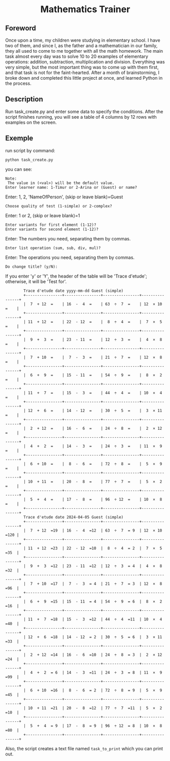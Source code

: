 <h1 style="text-align: center;">Mathematics Trainer</h1>

## Foreword

Once upon a time, my children were studying in elementary school.
I have two of them, and since I, as the father and a mathematician
in our family, they all used to come to me together with all the math
homework. The main task almost every day was to solve 10 to 20 examples
of elementary operations: addition, subtraction, multiplication
and division. Everything was very simple, but the most important thing was
to come up with them first, and that task is not for the faint-hearted.
After a month of brainstorming, I broke down and completed this little project
at once, and learned Python in the process.

## Description

Run task_create.py and enter some data to specify the conditions. After
the script finishes running, you will see a table of 4 columns by 12 rows
with examples on the screen.

## Exemple

run script by command:
```shell
python task_create.py
```
you can see:
```
Note:
 The value in (<val>) will be the default value.
Enter learner name: 1-Timur or 2-Arina or (Guest) or name? 
```
Enter: 1, 2, 'NameOfPerson', (skip or leave blank)=Guest   
```
Choose quality of test (1-simple) or 2-complex?
```
Enter: 1 or 2, (skip or leave blank)=1
```
Enter variants for first element (1-12)?
Enter variants for second element (1-12)?
```
Enter: The numbers you need, separating them by commas.
```
Enter list operation (sum, sub, div, mul)? 
```
Enter: The operations you need, separating them by commas.
```
Do change title? (y/N):
```
If you enter 'y' or 'Y', the header of the table will be 'Trace d'etude';
otherwise, it will be 'Test for'.
```
        Trace d'etude date yyyy-mm-dd Guest (simple)
        +----------------+----------------+----------------+----------------+
        |  7  + 12  =    | 16  -  4  =    | 63  ÷  7  =    | 12  × 10  =    |
        +----------------+----------------+----------------+----------------+
        | 11  + 12  =    | 22  - 12  =    |  8  ÷  4  =    |  7  ×  5  =    |
        +----------------+----------------+----------------+----------------+
        |  9  +  3  =    | 23  - 11  =    | 12  ÷  3  =    |  4  ×  8  =    |
        +----------------+----------------+----------------+----------------+
        |  7  + 10  =    |  7  -  3  =    | 21  ÷  7  =    | 12  ×  8  =    |
        +----------------+----------------+----------------+----------------+
        |  6  +  9  =    | 15  - 11  =    | 54  ÷  9  =    |  8  ×  2  =    |
        +----------------+----------------+----------------+----------------+
        | 11  +  7  =    | 15  -  3  =    | 44  ÷  4  =    | 10  ×  4  =    |
        +----------------+----------------+----------------+----------------+
        | 12  +  6  =    | 14  - 12  =    | 30  ÷  5  =    |  3  × 11  =    |
        +----------------+----------------+----------------+----------------+
        |  2  + 12  =    | 16  -  6  =    | 24  ÷  8  =    |  2  × 12  =    |
        +----------------+----------------+----------------+----------------+
        |  4  +  2  =    | 14  -  3  =    | 24  ÷  3  =    | 11  ×  9  =    |
        +----------------+----------------+----------------+----------------+
        |  6  + 10  =    |  8  -  6  =    | 72  ÷  8  =    |  5  ×  9  =    |
        +----------------+----------------+----------------+----------------+
        | 10  + 11  =    | 20  -  8  =    | 77  ÷  7  =    |  5  ×  2  =    |
        +----------------+----------------+----------------+----------------+
        |  5  +  4  =    | 17  -  8  =    | 96  ÷ 12  =    | 10  ×  8  =    |
        +----------------+----------------+----------------+----------------+
        Trace d'etude date 2024-04-05 Guest (simple)
        +----------------+----------------+----------------+----------------+
        |  7  + 12  =19  | 16  -  4  =12  | 63  ÷  7  = 9  | 12  × 10  =120 |
        +----------------+----------------+----------------+----------------+
        | 11  + 12  =23  | 22  - 12  =10  |  8  ÷  4  = 2  |  7  ×  5  =35  |
        +----------------+----------------+----------------+----------------+
        |  9  +  3  =12  | 23  - 11  =12  | 12  ÷  3  = 4  |  4  ×  8  =32  |
        +----------------+----------------+----------------+----------------+
        |  7  + 10  =17  |  7  -  3  = 4  | 21  ÷  7  = 3  | 12  ×  8  =96  |
        +----------------+----------------+----------------+----------------+
        |  6  +  9  =15  | 15  - 11  = 4  | 54  ÷  9  = 6  |  8  ×  2  =16  |
        +----------------+----------------+----------------+----------------+
        | 11  +  7  =18  | 15  -  3  =12  | 44  ÷  4  =11  | 10  ×  4  =40  |
        +----------------+----------------+----------------+----------------+
        | 12  +  6  =18  | 14  - 12  = 2  | 30  ÷  5  = 6  |  3  × 11  =33  |
        +----------------+----------------+----------------+----------------+
        |  2  + 12  =14  | 16  -  6  =10  | 24  ÷  8  = 3  |  2  × 12  =24  |
        +----------------+----------------+----------------+----------------+
        |  4  +  2  = 6  | 14  -  3  =11  | 24  ÷  3  = 8  | 11  ×  9  =99  |
        +----------------+----------------+----------------+----------------+
        |  6  + 10  =16  |  8  -  6  = 2  | 72  ÷  8  = 9  |  5  ×  9  =45  |
        +----------------+----------------+----------------+----------------+
        | 10  + 11  =21  | 20  -  8  =12  | 77  ÷  7  =11  |  5  ×  2  =10  |
        +----------------+----------------+----------------+----------------+
        |  5  +  4  = 9  | 17  -  8  = 9  | 96  ÷ 12  = 8  | 10  ×  8  =80  |
        +----------------+----------------+----------------+----------------+
```
Also, the script creates a text file named ```task_to_print``` which you can print out.
